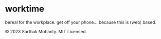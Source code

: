 # worktime
bereal for the workplace. get off your phone... because this is (web) based.

&copy; 2023 Sarthak Mohanty. MIT Licensed.
